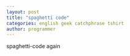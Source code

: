 ```yaml
---
layout: post
title: "spaghetti code"
categories: english geek catchphrase tshirt
author: programmer
---
```

spaghetti-code again
